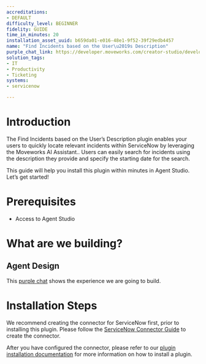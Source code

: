 ```yaml
---
accreditations:
- DEFAULT
difficulty_level: BEGINNER
fidelity: GUIDE
time_in_minutes: 20
installation_asset_uuid: b659da01-e016-48e1-9f52-39f29edb4457
name: "Find Incidents based on the User\u2019s Description"
purple_chat_link: https://developer.moveworks.com/creator-studio/developer-tools/purple-chat/?conversation=%7B%22messages%22%3A%5B%7B%22parts%22%3A%5B%7B%22richText%22%3A%22Hey+find+me+incidents+similar+to+a+user+unable+to+connect+to+the+company+VPN%22%7D%5D%2C%22role%22%3A%22user%22%7D%2C%7B%22parts%22%3A%5B%7B%22richText%22%3A%22Okay%2C+I+found+a+few+similar+incidents+in+%3Cb%3EServiceNow%3C%2Fb%3E.+I+can+search+for+incidents+from+a+specific+date+as+well.+From+when+would+you+like+to+search%3F%22%7D%5D%2C%22role%22%3A%22assistant%22%7D%2C%7B%22parts%22%3A%5B%7B%22richText%22%3A%22%3Cp%3ESince+last+week%3C%2Fp%3E%22%7D%5D%2C%22role%22%3A%22user%22%7D%2C%7B%22parts%22%3A%5B%7B%22richText%22%3A%22Okay%2C+here+are+the+top+3+matches+from+the+last+week%3A%22%7D%2C%7B%22richText%22%3A%22%3Cb%3EINC0010023%3A%3C%2Fb%3E+User+in+Finance+department+unable+to+connect+to+VPN+after+recent+network+update.+Raised+by%3A+John+Doe%22%7D%2C%7B%22richText%22%3A%22%3Cb%3EINC0010112%3A%3C%2Fb%3E+Multiple+users+reporting+VPN+connectivity+issues+following+a+patch+deployment.+Raised+by%3A+Alice+Smith%22%7D%2C%7B%22richText%22%3A%22%3Cb%3EINC0010221%3A%3C%2Fb%3E+User+unable+to+connect+to+company+VPN+after+password+reset.+Requires+assistance.+Raised+by%3A+Bob+Johnson%22%7D%5D%2C%22role%22%3A%22assistant%22%7D%5D%7D
solution_tags:
- IT
- Productivity
- Ticketing
systems:
- servicenow

---
```


# Introduction

The Find Incidents based on the User’s Description plugin enables your users to quickly locate relevant incidents within ServiceNow by leveraging the Moveworks AI Assistant.. Users can easily search for incidents using the description they provide and specify the starting date for the search. 

This guide will help you install this plugin within minutes in Agent Studio. Let’s get started!

# Prerequisites

- Access to Agent Studio

# What are we building?

## Agent Design

This [purple chat](https://developer.moveworks.com/creator-studio/developer-tools/purple-chat/?conversation=%7B%22messages%22%3A%5B%7B%22parts%22%3A%5B%7B%22richText%22%3A%22Hey+find+me+incidents+similar+to+a+user+unable+to+connect+to+the+company+VPN%22%7D%5D%2C%22role%22%3A%22user%22%7D%2C%7B%22parts%22%3A%5B%7B%22richText%22%3A%22Okay%2C+I+found+a+few+similar+incidents+in+%3Cb%3EServiceNow%3C%2Fb%3E.+I+can+search+for+incidents+from+a+specific+date+as+well.+From+when+would+you+like+to+search%3F%22%7D%5D%2C%22role%22%3A%22assistant%22%7D%2C%7B%22parts%22%3A%5B%7B%22richText%22%3A%22%3Cp%3ESince+last+week%3C%2Fp%3E%22%7D%5D%2C%22role%22%3A%22user%22%7D%2C%7B%22parts%22%3A%5B%7B%22richText%22%3A%22Okay%2C+here+are+the+top+3+matches+from+the+last+week%3A%22%7D%2C%7B%22richText%22%3A%22%3Cb%3EINC0010023%3A%3C%2Fb%3E+User+in+Finance+department+unable+to+connect+to+VPN+after+recent+network+update.+Raised+by%3A+John+Doe%22%7D%2C%7B%22richText%22%3A%22%3Cb%3EINC0010112%3A%3C%2Fb%3E+Multiple+users+reporting+VPN+connectivity+issues+following+a+patch+deployment.+Raised+by%3A+Alice+Smith%22%7D%2C%7B%22richText%22%3A%22%3Cb%3EINC0010221%3A%3C%2Fb%3E+User+unable+to+connect+to+company+VPN+after+password+reset.+Requires+assistance.+Raised+by%3A+Bob+Johnson%22%7D%5D%2C%22role%22%3A%22assistant%22%7D%5D%7D) shows the experience we are going to build.

# Installation Steps

We recommend creating the connector for ServiceNow first, prior to installing this plugin. Please follow the [ServiceNow Connector Guide](https://developer.moveworks.com/creator-studio/resources/connector?id=servicenow) to create the connector. 

After you have configured the connector, please refer to our [plugin installation documentation](https://help.moveworks.com/docs/ai-agent-marketplace) for more information on how to install a plugin.